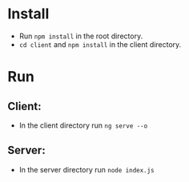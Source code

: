 # Install

- Run `npm install` in the root directory.
- `cd client` and `npm install` in the client directory.

# Run

## Client:
 - In the client directory run `ng serve --o`

## Server:
 - In the server directory run `node index.js`



